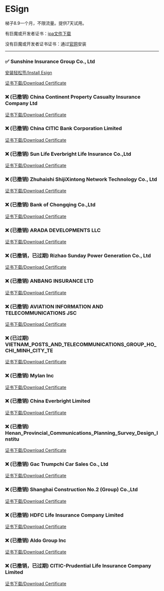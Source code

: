 # ESign

梯子8.9一个月，不限流量。提供7天试用。

有巨魔或开发者证书：[ipa文件下载](https://chatbrowser.oss-cn-beijing.aliyuncs.com/dist/Anony.ipa)

没有巨魔或开发者证书证书：通过[官网](https://manual.chatbrowser.top/sell/)安装

---

### ✅  Sunshine Insurance Group Co., Ltd
[安装轻松签/Install Esign](itms-services://?action=download-manifest&url=https://app-trick.github.io/iOS/plist/com.kufsfjjlcu.hjhpcrgu.plist)

[证书下载/Download Certificate](/iOS/cert/Sunshine%20Insurance%20Group%20Co.%2C%20Ltd.zip)
### ❌ (已撤销) China Continent Property   Casualty Insurance Company Ltd
[证书下载/Download Certificate](/iOS/cert/China%20Continent%20Property%20%20%20Casualty%20Insurance%20Company%20Ltd.zip)
### ❌ (已撤销) China CITIC Bank Corporation Limited
[证书下载/Download Certificate](/iOS/cert/China%20CITIC%20Bank%20Corporation%20Limited.zip)
### ❌ (已撤销) Sun Life Everbright Life Insurance Co.,Ltd
[证书下载/Download Certificate](/iOS/cert/Sun%20Life%20Everbright%20Life%20Insurance%20Co.%2CLtd.zip)
### ❌ (已撤销) Zhuhaishi ShijiXintong Network Technology Co., Ltd
[证书下载/Download Certificate](/iOS/cert/Zhuhaishi%20ShijiXintong%20Network%20Technology%20Co.%2C%20Ltd.zip)
### ❌ (已撤销) Bank of Chongqing Co.,Ltd
[证书下载/Download Certificate](/iOS/cert/Bank%20of%20Chongqing%20Co.%2CLtd.zip)
### ❌ (已撤销) ARADA DEVELOPMENTS LLC
[证书下载/Download Certificate](/iOS/cert/ARADA%20DEVELOPMENTS%20LLC.zip)
### ❌ (已撤销，已过期) Rizhao Sunday Power Generation Co., Ltd
[证书下载/Download Certificate](/iOS/cert/Rizhao%20Sunday%20Power%20Generation%20Co.%2C%20Ltd.zip)
### ❌ (已撤销) ANBANG INSURANCE LTD
[证书下载/Download Certificate](/iOS/cert/ANBANG%20INSURANCE%20LTD.zip)
### ❌ (已撤销) AVIATION INFORMATION AND TELECOMMUNICATIONS JSC
[证书下载/Download Certificate](/iOS/cert/AVIATION%20INFORMATION%20AND%20TELECOMMUNICATIONS%20JSC.zip)
### ❌ (已过期) VIETNAM_POSTS_AND_TELECOMMUNICATIONS_GROUP_HO_CHI_MINH_CITY_TE
[证书下载/Download Certificate](/iOS/cert/VIETNAM_POSTS_AND_TELECOMMUNICATIONS_GROUP_HO_CHI_MINH_CITY_TE.zip)
### ❌ (已撤销) Mylan Inc
[证书下载/Download Certificate](/iOS/cert/Mylan%20Inc.zip)
### ❌ (已撤销) China Everbright Limited
[证书下载/Download Certificate](/iOS/cert/China%20Everbright%20Limited.zip)
### ❌ (已撤销) Henan_Provincial_Communications_Planning_Survey_Design_Institu
[证书下载/Download Certificate](/iOS/cert/Henan_Provincial_Communications_Planning_Survey_Design_Institu.zip)
### ❌ (已撤销) Gac Trumpchi Car Sales Co., Ltd
[证书下载/Download Certificate](/iOS/cert/Gac%20Trumpchi%20Car%20Sales%20Co.%2C%20Ltd.zip)
### ❌ (已撤销) Shanghai Construction No.2 (Group) Co.,Ltd
[证书下载/Download Certificate](/iOS/cert/Shanghai%20Construction%20No.2%20%28Group%29%20Co.%2CLtd.zip)
### ❌ (已撤销) HDFC Life Insurance Company Limited
[证书下载/Download Certificate](/iOS/cert/HDFC%20Life%20Insurance%20Company%20Limited.zip)
### ❌ (已撤销) Aldo Group Inc
[证书下载/Download Certificate](/iOS/cert/Aldo%20Group%20Inc.zip)
### ❌ (已撤销，已过期) CITIC-Prudential Life Insurance Company Limited
[证书下载/Download Certificate](/iOS/cert/CITIC-Prudential%20Life%20Insurance%20Company%20Limited.zip)